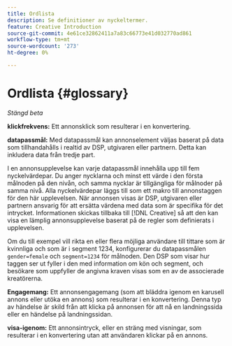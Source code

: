 ```yaml
---
title: Ordlista
description: Se definitioner av nyckeltermer.
feature: Creative Introduction
source-git-commit: 4e61ce32862411a7a83c66773e41d032770ad861
workflow-type: tm+mt
source-wordcount: '273'
ht-degree: 0%

---
```


# Ordlista {#glossary}

*Stängd beta*

<!-- more feature metadata?? -->

<!-- ## A-B {#a-b} -->

<!-- not sure I need these "x-through" terms since that we're not creating conversion pixels in this UI, but see if they come up in other text -->

**klickfrekvens:** Ett annonsklick som resulterar i en konvertering.

**datapassmål:** Med datapassmål kan annonselement väljas baserat på data som tillhandahålls i realtid av DSP, utgivaren eller partnern. Detta kan inkludera data från tredje part.

<!-- verify this -->I en annonsupplevelse kan varje datapassmål innehålla upp till fem nyckelvärdepar. Du anger nycklarna och minst ett värde i den första målnoden på den nivån, och samma nycklar är tillgängliga för målnoder på samma nivå. Alla nyckelvärdepar läggs till som ett makro till annonstaggen för den här upplevelsen. När annonsen visas är DSP, utgivaren eller partnern ansvarig för att ersätta värdena med data som är specifika för det intrycket. Informationen skickas tillbaka till [!DNL Creative] så att den kan visa en lämplig annonsupplevelse baserat på de regler som definierats i upplevelsen.

Om du till exempel vill rikta en eller flera möjliga användare till tittare som är kvinnliga och som är i segment 1234, konfigurerar du datapassmålen `gender=female` och `segment=1234` för målnoden. Den DSP som visar hur taggen ser ut fyller i den med information om kön och segment, och besökare som uppfyller de angivna kraven visas som en av de associerade kreatörerna.

**Engagemang:** Ett annonsengagemang (som att bläddra igenom en karusell annons eller utöka en annons) som resulterar i en konvertering. Denna typ av händelse är skild från att klicka på annonsen för att nå en landningssida eller en händelse på landningssidan.

<!-- or flexible html5 creative variation? Not sure we need to mention this since there's no place to view the different variations per se:

**variation of a flexible HTML5 creative:** A derivation of a flexible HTML5 creative asset in your [!UICONTROL Creative Libraries], which is generated when you assign the creative to an experience and change any of the default attributes within the experience.
-->

**visa-igenom:** Ett annonsintryck, eller en sträng med visningar, som resulterar i en konvertering utan att användaren klickar på en annons.
